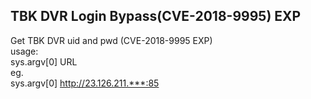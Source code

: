 ## TBK DVR Login Bypass(CVE-2018-9995) EXP

Get TBK DVR uid and pwd (CVE-2018-9995 EXP)  
usage:  
    sys.argv[0] URL  
eg.  
    sys.argv[0] http://23.126.211.***:85
